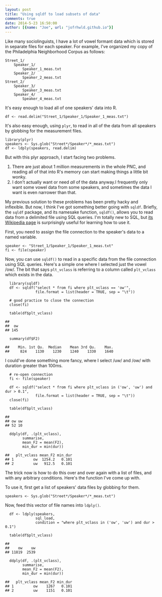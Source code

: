 ```yaml
---
layout: post
title: "Using sqldf to load subsets of data"
comments: true
date: 2014-5-23 16:50:00 
author: [{name: "Joe", url: "jofrhwld.github.io"}]
---
```


Like many sociolinguists, I have a lot of vowel formant data which is stored in separate files for each speaker.
For example, I've organized my copy of the Philadelphia Neighborhood Corpus as follows:

    Street_1/
        Speaker_1/ 
            Speaker_1_meas.txt
        Speaker_2/
            Speaker_2_meas.txt
    Street_2/
        Speaker_3/
            Speaker_3_meas.txt
        Speaker_4/
            Speaker_4_meas.txt
            
It's easy enough to load all of one speakers' data into R.


<pre><code class="prettyprint ">df &lt;- read.delim(&quot;Street_1/Speaker_1/Speaker_1_meas.txt&quot;)</code></pre>


It's also easy enough, using `plyr`, to read in all of the data from all speakers by globbing for the measurement files.




<pre><code class="prettyprint ">library(plyr)
speakers &lt;- Sys.glob(&quot;Street*/Speaker*/*_meas.txt&quot;)
df &lt;- ldply(speakers, read.delim)</code></pre>


But with this plyr approach, I start facing two problems.

1. There are just about 1 million measurements in the whole PNC, and reading all of that into R's memory can start making things a little bit wonky. 
2. I don't actually want or need *all* of the data anyway.I frequently only want some vowel data from some speakers, and sometimes the data I want is even narrower than that.

My previous solution to these problems has been pretty hacky and inflexible. But now, I think I've got something better going with `sqldf`. Briefly, the `sqldf` package, and its namesake function, `sqldf()`, allows you to read data from a delimited file using SQL queries. I'm totally new to SQL, but [its Wikipedia page](https://en.wikipedia.org/wiki/SQL) is surprisingly useful for learning how to use it.

First, you need to assign the file connection to the speaker's data to a named variable.



<pre><code class="prettyprint ">speaker &lt;- &quot;Street_1/Speaker_1/Speaker_1_meas.txt&quot;
fi &lt;- file(speaker)</code></pre>


Now, you can use `sqldf()` to read in a specific data from the file connection using SQL queries. Here's a simple one where I selected just the vowel /ow/. The bit that says `plt_vclass` is referring to a column called `plt_vclass` which exists in the data.


<pre><code class="prettyprint ">  library(sqldf)
  df &lt;- sqldf(&quot;select * from fi where plt_vclass == 'ow'&quot;,
              file.format = list(header = TRUE, sep = &quot;\t&quot;))

  # good practice to close the connection
  close(fi)

  table(df$plt_vclass)</code></pre>



<pre><code>## 
##  ow 
## 145
</code></pre>



<pre><code class="prettyprint ">  summary(df$F2)</code></pre>



<pre><code>##    Min. 1st Qu.  Median    Mean 3rd Qu.    Max. 
##     824    1130    1230    1240    1330    1640
</code></pre>


I could've done something more fancy, where I select /uw/ and /ow/ with duration greater than 100ms.


<pre><code class="prettyprint ">  # re-open connection
  fi &lt;- file(speaker)  

  df &lt;- sqldf(&quot;select * from fi where plt_vclass in ('ow', 'uw') and dur &gt; 0.1&quot;,
              file.format = list(header = TRUE, sep = &quot;\t&quot;))
  close(fi)

  table(df$plt_vclass)</code></pre>



<pre><code>## 
## ow uw 
## 52 10
</code></pre>



<pre><code class="prettyprint ">  ddply(df, .(plt_vclass), 
        summarise, 
        mean_F2 = mean(F2),
        min_dur = min(dur))</code></pre>



<pre><code>##   plt_vclass mean_F2 min_dur
## 1         ow  1254.2   0.101
## 2         uw   912.5   0.101
</code></pre>


The trick now is how to do this over and over again with a list of files, and with any arbitrary conditions.
Here's the function I've come up with.

<script src="https://gist.github.com/JoFrhwld/26c42b35a5b4fc5a5bb8.js"></script>

To use it, first get a list of speakers' data files by globbing for them.

<pre><code class="prettyprint ">speakers &lt;- Sys.glob(&quot;Street*/Speaker*/*_meas.txt&quot;)</code></pre>




Now, feed this vector of file names into `ldply()`.





<pre><code class="prettyprint ">  df &lt;- ldply(speakers, 
              sql_load, 
              condition = &quot;where plt_vclass in ('ow', 'uw') and dur &gt; 0.1&quot;)
  
  table(df$plt_vclass)</code></pre>



<pre><code>## 
##    ow    uw 
## 11819  2539
</code></pre>



<pre><code class="prettyprint ">  ddply(df, .(plt_vclass), 
        summarise, 
        mean_F2 = mean(F2),
        min_dur = min(dur))</code></pre>



<pre><code>##   plt_vclass mean_F2 min_dur
## 1         ow    1267   0.101
## 2         uw    1151   0.101
</code></pre>

